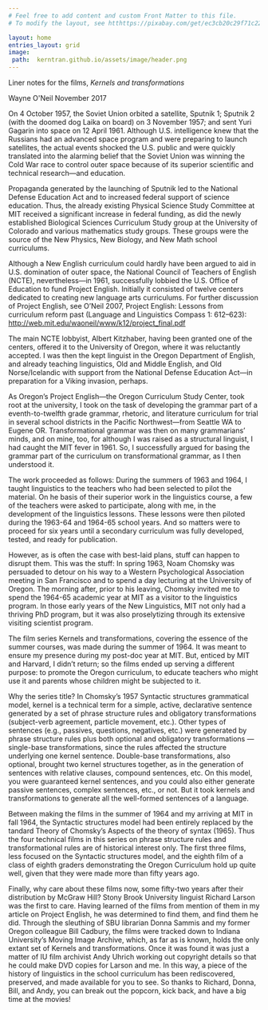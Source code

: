 ```yaml
---
# Feel free to add content and custom Front Matter to this file.
# To modify the layout, see htthttps://pixabay.com/get/ec3cb20c29f71c22d9584518a33219c8b66ae3d01ab1144694f9c07b/children-593313_1920.jpgps://jekyllrb.com/docs/themes/#overriding-theme-defaults

layout: home
entries_layout: grid
image:
 path:  kerntran.github.io/assets/image/header.png
---
```


Liner notes for the films, *Kernels and transformations*

Wayne O'Neil
November 2017

On 4 October 1957, the Soviet Union orbited a satellite, Sputnik 1; Sputnik 2 (with the doomed dog Laika on board) on 3 November 1957; and sent Yuri Gagarin into space on 12 April 1961. Although U.S. intelligence knew that the Russians had an advanced space program and were preparing to launch satellites, the actual events shocked the U.S. public and were quickly translated into the alarming belief that the Soviet Union was winning the Cold War race to control outer space because of its superior scientific and technical research—and education.

Propaganda generated by the launching of Sputnik led to the National Defense
Education Act and to increased federal support of science education. Thus, the already existing Physical Science Study Committee at MIT received a significant increase in federal funding, as did the newly established Biological Sciences Curriculum Study group at the University of Colorado and various mathematics study groups. These groups were the source of the New Physics, New Biology, and New Math school curriculums.

Although a New English curriculum could hardly have been argued to aid in U.S. domination of outer space, the National Council of Teachers of English (NCTE), nevertheless—in 1961, successfully lobbied the U.S. Office of Education to fund Project English. Initially it consisted of twelve centers dedicated to creating new language arts curriculums. For further discussion of Project English, see O’Neil 2007, Project English: Lessons from curriculum reform past (Language and Linguistics Compass 1: 612–623): http://web.mit.edu/waoneil/www/k12/project_final.pdf

The main NCTE lobbyist, Albert Kitzhaber, having been granted one of the centers, offered it to the University of Oregon, where it was reluctantly accepted. I was then the kept linguist in the Oregon Department of English, and already teaching linguistics, Old and Middle English, and Old Norse/Icelandic with support from the National Defense Education Act—in preparation for a Viking invasion, perhaps.

As Oregon’s Project English—the Oregon Curriculum Study Center, took root at the university, I took on the task of developing the grammar part of a eventh-to-twelfth grade grammar, rhetoric, and literature curriculum for trial in several school districts in the Pacific Northwest—from Seattle WA to Eugene OR. Transformational grammar was then on many grammarians’ minds, and on mine, too, for although I was raised as a structural linguist, I had caught the MIT fever in 1961. So, I successfully argued for basing the grammar part of the curriculum on transformational grammar, as I then understood it.

The work proceeded as follows: During the summers of 1963 and 1964, I taught linguistics to the teachers who had been selected to pilot the material. On  he basis of their superior work in the linguistics course, a few of the teachers were asked to participate, along with me, in the development of the linguistics lessons. These lessons were then piloted during the 1963-64 and 1964-65 school years. And so matters were to proceed for six years until a secondary curriculum was fully developed, tested, and ready for publication.

However, as is often the case with best-laid plans, stuff can happen to disrupt them. This was the stuff: In spring 1963, Noam Chomsky was persuaded to detour on his way to a Western Psychological Association meeting in San Francisco and to spend a day lecturing at the University of Oregon. The morning after, prior to his leaving, Chomsky invited me to spend the 1964-65 academic year at MIT as a visitor to the linguistics program. In those early years of the New Linguistics, MIT not only had a thriving PhD program, but it was also proselytizing through its extensive visiting scientist program.

The film series Kernels and transformations, covering the essence of the summer courses, was made during the summer of 1964. It was meant to ensure my presence during my post-doc year at MIT. But, enticed by MIT and Harvard, I didn’t return; so the films ended up serving a different purpose: to promote the Oregon curriculum, to educate teachers who might use it and parents whose children might be subjected to it.

Why the series title? In Chomsky’s 1957 Syntactic structures grammatical model, kernel is a technical term for a simple, active, declarative sentence generated by a set of phrase structure rules and obligatory transformations (subject-verb agreement, particle movement, etc.). Other types of sentences (e.g., passives, questions, negatives, etc.) were generated by phrase structure rules plus both optional and obligatory transformations — single-base transformations, since the rules affected the structure underlying one kernel sentence. Double-base transformations, also optional, brought two kernel structures together, as in the generation of sentences with relative clauses, compound sentences, etc. On this model, you were guaranteed kernel sentences, and you could also either generate passive sentences, complex sentences, etc., or not. But it took kernels and transformations to generate all the well-formed sentences of a language.

Between making the films in the summer of 1964 and my arriving at MIT in fall 1964, the Syntactic structures model had been entirely replaced by the  tandard Theory of Chomsky’s Aspects of the theory of syntax (1965). Thus the four technical films in this series on phrase structure rules and transformational rules are of historical interest only. The first three films, less focused on the Syntactic structures model, and the eighth film of a class of eighth graders demonstrating the Oregon Curriculum hold up quite well, given that they were made more than fifty years ago.

Finally, why care about these films now, some fifty-two years after their distribution by McGraw Hill? Stony Brook University linguist Richard Larson was the first to care. Having learned of the films from mention of them in my article on Project English, he was determined to find them, and find them he did. Through the sleuthing of SBU librarian Donna Sammis and my former Oregon colleague Bill Cadbury, the films were tracked down to Indiana University’s Moving Image Archive, which, as far as is known, holds the only extant set of Kernels and transformations. Once it was found it was just a matter of IU film archivist Andy Uhrich working out copyright details so that he could make DVD copies for Larson and me. In this way, a piece of the history of linguistics in the school curriculum has been rediscovered, preserved, and made available for you to see. So thanks to Richard, Donna, Bill, and Andy, you can break out the popcorn, kick back, and have a big time at the movies!